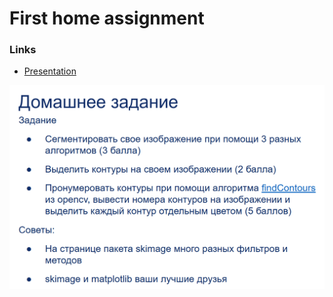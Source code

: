 # First home assignment

### Links

* [Presentation](https://docs.google.com/presentation/d/1payuf4lvFq-vjU8Hefx5bEqjW8OZqCZX/edit#slide=id.g21cc43b2857_3_9)

![My task](./task.png "task")